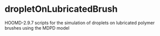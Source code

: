 # dropletOnLubricatedBrush
HOOMD-2.9.7 scripts for the simulation of droplets on lubricated polymer brushes using the MDPD model
